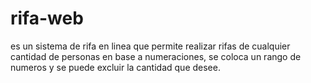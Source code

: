 # rifa-web
es un sistema de rifa en linea que permite realizar rifas de cualquier cantidad de personas  en base a numeraciones, se coloca un rango de numeros y se puede excluir la cantidad que desee.

